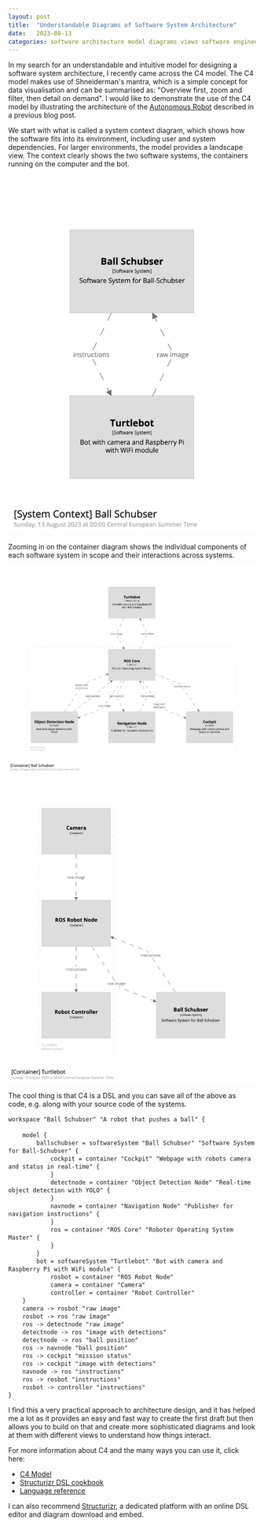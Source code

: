 ```yaml
---
layout: post
title:  "Understandable Diagrams of Software System Architecture"
date:   2023-08-13
categories: software architecture model diagrams views software engineering c4 systems design
---
```


In my search for an understandable and intuitive model for designing a software system architecture, I recently came across the C4 model. The C4 model makes use of Shneiderman's mantra, which is a simple concept for data visualisation and can be summarised as: "Overview first, zoom and filter, then detail on demand". I would like to demonstrate the use of the C4 model by illustrating the architecture of the [Autonomous Robot](https://gosein.de/autonomous-robot.html) described in a previous blog post.

We start with what is called a system context diagram, which shows how the software fits into its environment, including user and system dependencies. For larger environments, the model provides a landscape view. The context clearly shows the two software systems, the containers running on the computer and the bot.

![](/assets/2023-08-13-nice-diagrams/structurizr-85399-SystemContext-001.png)

Zooming in on the container diagram shows the individual components of each software system in scope and their interactions across systems.

![](/assets/2023-08-13-nice-diagrams/structurizr-85399-Container-001.png)
![](/assets/2023-08-13-nice-diagrams/structurizr-85399-Container-002.png)

The cool thing is that C4 is a DSL and you can save all of the above as code, e.g. along with your source code of the systems.

```
workspace "Ball Schubser" "A robot that pushes a ball" {

    model {
        ballschubser = softwareSystem "Ball Schubser" "Software System for Ball-Schubser" {
            cockpit = container "Cockpit" "Webpage with robots camera and status in real-time" {
            }
            detectnode = container "Object Detection Node" "Real-time object detection with YOLO" {
            }
            navnode = container "Navigation Node" "Publisher for navigation instructions" {
            }
            ros = container "ROS Core" "Roboter Operating System Master" {
            }
        }
        bot = softwareSystem "Turtlebot" "Bot with camera and Raspberry Pi with WiFi module" {
            rosbot = container "ROS Robot Node"
            camera = container "Camera"
            controller = container "Robot Controller"
    }
    camera -> rosbot "raw image"
    rosbot -> ros "raw image"
    ros -> detectnode "raw image"
    detectnode -> ros "image with detections"
    detectnode -> ros "ball position"
    ros -> navnode "ball position"
    ros -> cockpit "mission status"
    ros -> cockpit "image with detections"
    navnode -> ros "instructions"
    ros -> rosbot "instructions"
    rosbot -> controller "instructions"
}
```

I find this a very practical approach to architecture design, and it has helped me a lot as it provides an easy and fast way to create the first draft but then allows you to build on that and create more sophisticated diagrams and look at them with different views to understand how things interact.

For more information about C4 and the many ways you can use it, click here:

* [C4 Model](https://c4model.com/)
* [Structurizr DSL cookbook](https://github.com/structurizr/dsl/tree/master/docs/cookbook)
* [Language reference](https://github.com/structurizr/dsl/blob/master/docs/language-reference.md)

I can also recommend [Structurizr](https://structurizr.com/), a dedicated platform with an online DSL editor and diagram download and embed.
